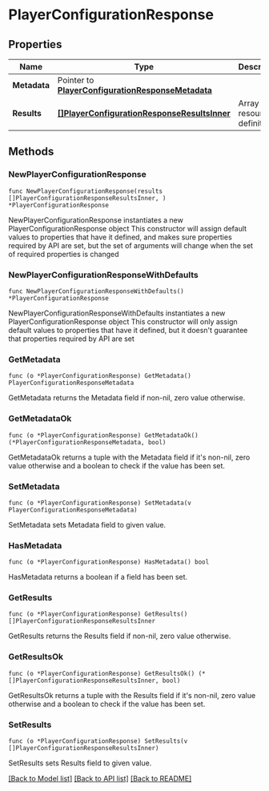 # PlayerConfigurationResponse

## Properties

Name | Type | Description | Notes
------------ | ------------- | ------------- | -------------
**Metadata** | Pointer to [**PlayerConfigurationResponseMetadata**](PlayerConfigurationResponseMetadata.md) |  | [optional] 
**Results** | [**[]PlayerConfigurationResponseResultsInner**](PlayerConfigurationResponseResultsInner.md) | Array of resource definitions. | 

## Methods

### NewPlayerConfigurationResponse

`func NewPlayerConfigurationResponse(results []PlayerConfigurationResponseResultsInner, ) *PlayerConfigurationResponse`

NewPlayerConfigurationResponse instantiates a new PlayerConfigurationResponse object
This constructor will assign default values to properties that have it defined,
and makes sure properties required by API are set, but the set of arguments
will change when the set of required properties is changed

### NewPlayerConfigurationResponseWithDefaults

`func NewPlayerConfigurationResponseWithDefaults() *PlayerConfigurationResponse`

NewPlayerConfigurationResponseWithDefaults instantiates a new PlayerConfigurationResponse object
This constructor will only assign default values to properties that have it defined,
but it doesn't guarantee that properties required by API are set

### GetMetadata

`func (o *PlayerConfigurationResponse) GetMetadata() PlayerConfigurationResponseMetadata`

GetMetadata returns the Metadata field if non-nil, zero value otherwise.

### GetMetadataOk

`func (o *PlayerConfigurationResponse) GetMetadataOk() (*PlayerConfigurationResponseMetadata, bool)`

GetMetadataOk returns a tuple with the Metadata field if it's non-nil, zero value otherwise
and a boolean to check if the value has been set.

### SetMetadata

`func (o *PlayerConfigurationResponse) SetMetadata(v PlayerConfigurationResponseMetadata)`

SetMetadata sets Metadata field to given value.

### HasMetadata

`func (o *PlayerConfigurationResponse) HasMetadata() bool`

HasMetadata returns a boolean if a field has been set.

### GetResults

`func (o *PlayerConfigurationResponse) GetResults() []PlayerConfigurationResponseResultsInner`

GetResults returns the Results field if non-nil, zero value otherwise.

### GetResultsOk

`func (o *PlayerConfigurationResponse) GetResultsOk() (*[]PlayerConfigurationResponseResultsInner, bool)`

GetResultsOk returns a tuple with the Results field if it's non-nil, zero value otherwise
and a boolean to check if the value has been set.

### SetResults

`func (o *PlayerConfigurationResponse) SetResults(v []PlayerConfigurationResponseResultsInner)`

SetResults sets Results field to given value.



[[Back to Model list]](../README.md#documentation-for-models) [[Back to API list]](../README.md#documentation-for-api-endpoints) [[Back to README]](../README.md)


